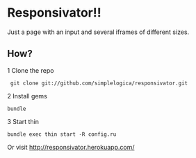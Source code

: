 # Responsivator!!

Just a page with an input and several iframes of different sizes.

## How?

1 Clone the repo 

```
 git clone git://github.com/simplelogica/responsivator.git
```

2 Install gems

```
bundle
```

3 Start thin

```
bundle exec thin start -R config.ru
```

Or visit http://responsivator.herokuapp.com/
